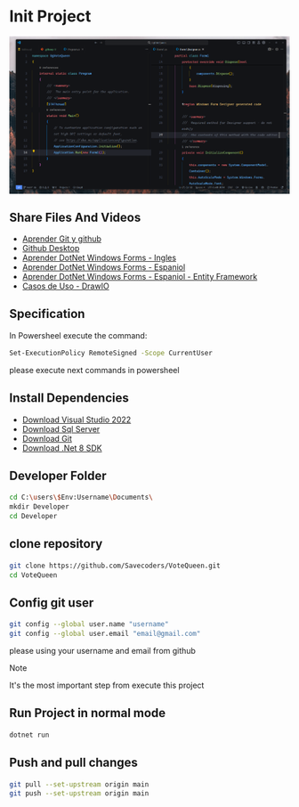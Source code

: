 # Init Project

<img
 align="center"
 src="./.github/assets/picture.png"
 alt="Page Preview"
/>

## Share Files And Videos

- [Aprender Git y github](https://www.youtube.com/watch?v=niPExbK8lSw)
- [Github Desktop](https://www.youtube.com/watch?v=TuOQBfhp-r0&t=821s)
- [Aprender DotNet Windows Forms - Ingles](https://www.youtube.com/watch?v=0zLZQesgV5o)
- [Aprender DotNet Windows Forms - Espaniol](https://www.youtube.com/watch?v=JbqBAkpj7T8&t=982s)
- [Aprender DotNet Windows Forms - Espaniol - Entity Framework](https://www.youtube.com/watch?v=JAfg2j8qrsg)
- [Casos de Uso - DrawIO](https://drive.google.com/file/d/1DIQ90IavZdw_TYtvfsRTGQMXg_Ksz_Qs/view?usp=sharing)

## Specification

In Powersheel execute the command:

```sh
Set-ExecutionPolicy RemoteSigned -Scope CurrentUser ​
```

please execute next commands in powersheel

## Install Dependencies

- [Download Visual Studio 2022](https://visualstudio.microsoft.com/es/downloads/)
- [Download Sql Server](https://www.microsoft.com/es-es/sql-server/sql-server-downloads)
- [Download Git](https://git-scm.com/download/win)
- [Download .Net 8 SDK](https://dotnet.microsoft.com/en-us/download/dotnet/8.0)

## Developer Folder

```sh
cd C:\users\$Env:Username\Documents\
mkdir Developer
cd Developer
```

## clone repository

```sh
git clone https://github.com/Savecoders/VoteQueen.git
cd VoteQueen
```

## Config git user

```sh
git config --global user.name "username"
git config --global user.email "email@gmail.com"
```

please using your username and email from github

> [!NOTE]
> It's the most important step from execute this project


## Run Project in normal mode

```sh
dotnet run
```

## Push and pull changes

```sh
git pull --set-upstream origin main
git push --set-upstream origin main
```
